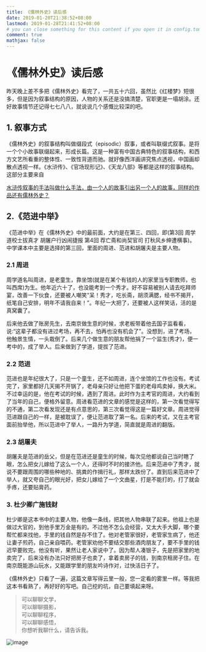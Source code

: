 ```yaml
---
title: 《儒林外史》读后感 
date: 2019-01-20T21:38:52+08:00
lastmod: 2019-01-28T21:41:52+08:00
# you can close something for this content if you open it in config.toml.
comment: true
mathjax: false
---
```


# 《儒林外史》读后感 

昨天晚上差不多把《儒林外史》看完了，一共五十六回，虽然比《红楼梦》短很多，但是因为叙事结构的原因，人物的关系还是没搞清楚，官职更是一塌胡涂。还好故事情节还记得七七八八，就说说几个感慨比较深的吧。

## 1. 叙事方式
《儒林外史》的叙事结构叫做缀段式（episodic）叙事，或者叫联缀式叙事。是将一个个小故事联缀起来，形成长篇。这是一种富有中国古典特色的叙事结构，和西方文艺所看重的整体性、一致性背道而驰。就好像西洋画讲究焦点透视，中国画却散点透视一样。《水浒传》、《官场现形记》、《天龙八部》等都是这样的叙事结构。 这部分主要来自 

[水浒传叙事的手法叫做什么手法，由一个人的故事引出另一个人的故事，同样的作品还有儒林外史？](https://www.zhihu.com/question/30800423)


## 2.《范进中举》

《范进中举》在《儒林外史》中的最前面，大约是在第三、四回，即(第3回 周学道校士拔真才 胡屠户行凶闹捷报 第4回 荐亡斋和尚契官司 打秋风乡绅遭横事)。中学课本中主要是选择的第三回，里面的周进、范进和胡屠夫是主要人物。

### 2.1 周进

周学道名叫周进，是老童生，靠坐馆(就是在某个有钱的人的家里当专职教师，也叫西席)为生。他年近六十了，也没能考到一个秀才。好不容易被别人请去吃拜师宴，改善一下伙食，还要被人嘲笑“呆！秀才，吃长斋，胡须满腮，经书不揭开，纸笔自己安排，明年不请我自来！”。年纪一大把了，还要被人这样笑话，活的是真窝囊了。

后来他去做了账房先生，去南京做生意的时候，求老板带着他去国子监看看，说:“这辈子都没有进过考场，再不去，怕再也没有机会了”。没想到，进了考场，他触景生情，一头栽倒了。后来几个做生意的朋友帮他捐了一个监生(秀才)，便一考中的，成了举人。后来做到了学道，提拔了范进。

### 2.2 范进

范进也是年纪很大了，只是一个童生，还不如周进，连个坐馆的工作也没有。考试完了，家里都好几天揭不开锅了，老母亲只好让他把下蛋的老母鸡卖掉，换大米。不过幸运的是，他在考试的时候，遇到了周进。此时作为主考官的周进，大约看到了当年的自己，便格外留意。周进看范进的文章的感觉是这样的，第一次看觉得写的不通，第二次看发现还是有点意思的，第三次看觉得这是一篇好文章。周进觉得范进跟自己的一样，是被耽误了，便让范进取了第一名。后来的考试，又在主考官面前抬举他，所以范进中了举人，一路升为学道，简直就是周进的翻版。

### 2.3 胡屠夫

胡屠夫是范进的岳父，但是在范进还是童生的时候，每次见他都说自己当时瞎了眼，怎么把女儿嫁给了这么一个人，还得时不时的接济他。后来范进中了秀才，就说不要跟周围的哪些种地的、挑粪的作揖行礼，那样太跌份了。直到后来范进中了举人，就又夸自己的眼光好，把女儿嫁给了一个文曲星，打是不能打的，打了就会手疼，还要贴膏药。

### 3. 杜少卿广施钱财

杜少卿是这本书中的主要人物，他像一条线，把其他人物串联了起来。他祖上也是做过大官的，到他手里万金是有的。不过他不怎么会经营，又太大手大脚，哪个要帮忙都来找他，手里的钱自然是存不住了。他对老管家很好，老管家生病了，他还让妻子煎药，自己亲自喂药。老管家劝他不要结交那些酒肉朋友了，要不手里的钱迟早要败完。他没有听，果然让老人家说中了。因为帮人凑银子，先是把家里的地卖完了，后来没有办法只好把房子也卖了，拿着卖房子的钱，到南京租房子住。在南京既能游山玩水，又能跟学里的朋友吟诗作对，过快活日子了。


《儒林外史》只看了一遍，这篇文章写得云里一般，您一定看的雾里一样。等我把这本书看熟了，再好好的写吧。自己挖的坑，自己要填起来呀。


> 可以聊聊文学，   
> 可以聊聊摄影，   
> 可以聊聊程序，   
> 可以聊聊感悟，   
> 你想听我聊什么，请告诉我。

![image](https://mmbiz.qpic.cn/mmbiz_jpg/IDHaWiaS8DJpDWaY4ZNTpQR4riciaVTEqPkpwGNwbmUxHUjv8licNxNlD9IEia7rCb8KYibdRWCiamYGRfetNW1CyqWTQ/0?wx_fmt=jpeg)